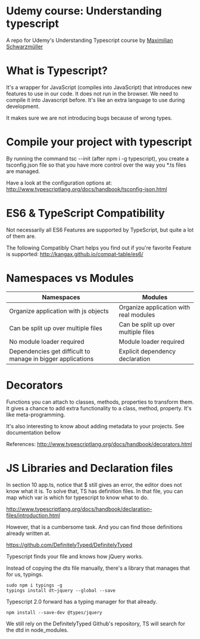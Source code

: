 # Udemy course: Understanding typescript
A repo for Udemy's Understanding Typescript course by [Maximilian Schwarzmüller](https://mschwarzmueller.com/)

# What is Typescript?
It's a wrapper for JavaScript (compiles into JavaScript) that introduces new features to use in our code.
It does not run in the browser. We need to compile it into Javascript before. It's like an extra language to 
use during development.

It makes sure we are not introducing bugs because of wrong types.

# Compile your project with typescript
By running the command tsc --init (after npm i -g typescript), you create a tsconfig.json file so that you have more control over the way you *.ts files are managed.

Have a look at the configuration options at: http://www.typescriptlang.org/docs/handbook/tsconfig-json.html

# ES6 & TypeScript Compatibility
Not necessarily all ES6 Features are supported by TypeScript, but quite a lot of them are.

The following Compatibly Chart helps you find out if you're favorite Feature is supported: http://kangax.github.io/compat-table/es6/


# Namespaces vs Modules

| Namespaces        | Modules|
| ------------- |-------------|
| Organize application with js objects |  Organize application with real modules |
| Can be split up over multiple files | Can be split up over multiple files |
| No module loader required | Module loader required |
| Dependencies get difficult to manage in bigger applications | Explicit dependency declaration |

# Decorators

Functions you can attach to classes, methods, properties to transform them.
It gives a chance to add extra functionality to a class, method, property.
It's like meta-programming.

It's also interesting to know about adding metadata to your projects. See documentation
bellow

References: http://www.typescriptlang.org/docs/handbook/decorators.html

# JS Libraries and Declaration files

In section 10 app.ts, notice that $ still gives an error, the editor does not know what it is. To solve that, TS has definition files.
In that file, you can map which var is which for typescript
to know what to do.

http://www.typescriptlang.org/docs/handbook/declaration-files/introduction.html

However, that is a cumbersome task. And you can find those
definitions already written at.

https://github.com/DefinitelyTyped/DefinitelyTyped

Typescript finds your file and knows how jQuery works.

Instead of copying the dts file manually, there's a library
that manages that for us, typings.
    
    sudo npm i typings -g
    typings install dt~jquery --global --save

Typescript 2.0 forward has a typing manager for that already.

    npm install --save-dev @types/jquery

We still rely on the DefinitelyTyped Github's repository,
TS will search for the dtd in node_modules.